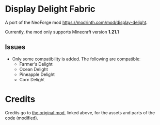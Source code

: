 # Display Delight Fabric
A port of the NeoForge mod https://modrinth.com/mod/display-delight.

Currently, the mod only supports Minecraft version **1.21.1**

## Issues
* Only some compatibility is added. The following are compatible:
  * Farmer's Delight
  * Ocean Delight
  * Pineapple Delight
  * Corn Delight

# Credits
Credits go to [the original mod](https://modrinth.com/mod/display-delight), linked above, for the assets and parts of the code (modified).
